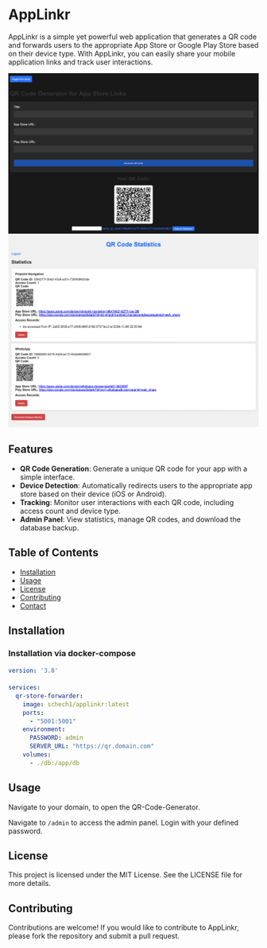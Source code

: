 # AppLinkr

AppLinkr is a simple yet powerful web application that generates a QR code and forwards users to the appropriate App Store or Google Play Store based on their device type. With AppLinkr, you can easily share your mobile application links and track user interactions.

![Generate QR Code](images/generate.png)
![Admin Panel](images/admin.png)

## Features

- **QR Code Generation**: Generate a unique QR code for your app with a simple interface.
- **Device Detection**: Automatically redirects users to the appropriate app store based on their device (iOS or Android).
- **Tracking**: Monitor user interactions with each QR code, including access count and device type.
- **Admin Panel**: View statistics, manage QR codes, and download the database backup.

## Table of Contents

- [Installation](#installation)
- [Usage](#usage)
- [License](#license)
- [Contributing](#contributing)
- [Contact](#contact)

## Installation
### Installation via docker-compose

```yaml
version: '3.8'

services:
  qr-store-forwarder:
    image: schech1/applinkr:latest
    ports:
      - "5001:5001"
    environment:
      PASSWORD: admin
      SERVER_URL: "https://qr.domain.com"
    volumes:
      - ./db:/app/db
```

## Usage
Navigate to your domain, to open the QR-Code-Generator.

Navigate to `/admin` to access the admin panel. Login with your defined password.

## License

This project is licensed under the MIT License. See the LICENSE file for more details.

## Contributing

Contributions are welcome! If you would like to contribute to AppLinkr, please fork the repository and submit a pull request.